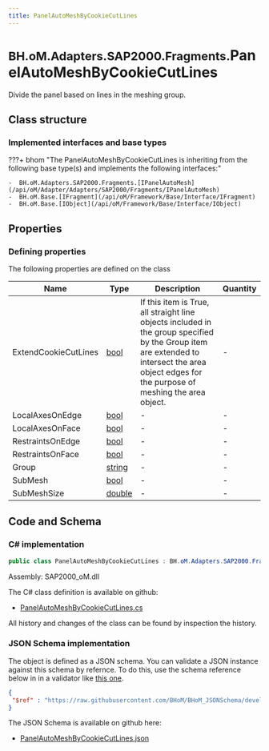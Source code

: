 ```yaml
---
title: PanelAutoMeshByCookieCutLines
---
```


# <small>BH.oM.Adapters.SAP2000.Fragments.</small>**PanelAutoMeshByCookieCutLines**

Divide the panel based on lines in the meshing group.

## Class structure

### Implemented interfaces and base types

???+ bhom "The PanelAutoMeshByCookieCutLines is inheriting from the following base type(s) and implements the following interfaces:"

    -  BH.oM.Adapters.SAP2000.Fragments.[IPanelAutoMesh](/api/oM/Adapter/Adapters/SAP2000/Fragments/IPanelAutoMesh)
    -  BH.oM.Base.[IFragment](/api/oM/Framework/Base/Interface/IFragment)
    -  BH.oM.Base.[IObject](/api/oM/Framework/Base/Interface/IObject)


## Properties



### Defining properties

The following properties are defined on the class

| Name             | Type             | Description      | Quantity         |
|------------------|------------------|------------------|------------------|
| ExtendCookieCutLines | [bool](https://learn.microsoft.com/en-us/dotnet/api/System.Boolean?view=netstandard-2.0) | If this item is True, all straight line objects included in the group specified by the Group item are extended to intersect the area object edges for the purpose of meshing the area object. | - |
| LocalAxesOnEdge | [bool](https://learn.microsoft.com/en-us/dotnet/api/System.Boolean?view=netstandard-2.0) | - | - |
| LocalAxesOnFace | [bool](https://learn.microsoft.com/en-us/dotnet/api/System.Boolean?view=netstandard-2.0) | - | - |
| RestraintsOnEdge | [bool](https://learn.microsoft.com/en-us/dotnet/api/System.Boolean?view=netstandard-2.0) | - | - |
| RestraintsOnFace | [bool](https://learn.microsoft.com/en-us/dotnet/api/System.Boolean?view=netstandard-2.0) | - | - |
| Group | [string](https://learn.microsoft.com/en-us/dotnet/api/System.String?view=netstandard-2.0) | - | - |
| SubMesh | [bool](https://learn.microsoft.com/en-us/dotnet/api/System.Boolean?view=netstandard-2.0) | - | - |
| SubMeshSize | [double](https://learn.microsoft.com/en-us/dotnet/api/System.Double?view=netstandard-2.0) | - | - |


## Code and Schema

### C# implementation

``` C# title="C#"
public class PanelAutoMeshByCookieCutLines : BH.oM.Adapters.SAP2000.Fragments.IPanelAutoMesh, BH.oM.Base.IFragment, BH.oM.Base.IObject
```

Assembly: SAP2000_oM.dll

The C# class definition is available on github:

- [PanelAutoMeshByCookieCutLines.cs](https://github.com/BHoM/SAP2000_Toolkit/blob/develop/SAP2000_oM/Fragments\PanelAutoMeshByCookieCutLines.cs)

All history and changes of the class can be found by inspection the history.
### JSON Schema implementation

The object is defined as a JSON schema. You can validate a JSON instance against this schema by refernce. To do this, use the schema reference below in in a validator like [this one](https://www.jsonschemavalidator.net/).

``` json title="JSON Schema"
{
 "$ref" : "https://raw.githubusercontent.com/BHoM/BHoM_JSONSchema/develop/SAP2000_oM/Fragments/PanelAutoMeshByCookieCutLines.json"
}
```

The JSON Schema is available on github here:

- [PanelAutoMeshByCookieCutLines.json](https://github.com/BHoM/BHoM_JSONSchema/blob/develop/SAP2000_oM/Fragments/PanelAutoMeshByCookieCutLines.json)
